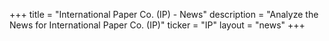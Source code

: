 +++
title = "International Paper Co. (IP) - News"
description = "Analyze the News for International Paper Co. (IP)"
ticker = "IP"
layout = "news"
+++

